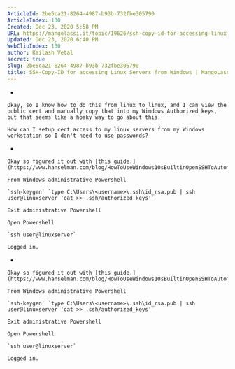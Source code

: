 ```yaml
---
ArticleId: 2be5ca21-8264-4987-b93b-732fbe305790
ArticleIndex: 130
Created: Dec 23, 2020 5:58 PM
URL: https://mangolassi.it/topic/19626/ssh-copy-id-for-accessing-linux-servers-from-windows
Updated: Dec 23, 2020 6:40 PM
WebClipIndex: 130
author: Kailash Vetal
secret: true
slug: 2be5ca21-8264-4987-b93b-732fbe305790
title: SSH-Copy-ID for accessing Linux Servers from Windows | MangoLassi
---
```

- 

    Okay, so I know how to do this from linux to linux, and I can view the public cert and manually copy that into my Windows Authorized keys, but that seems like a hoaky way to go about this.

    How can I setup cert access to my linux servers from my Windows workstation so I don't need to use passwords?

- 

    Okay so figured it out with [this guide.](https://www.hanselman.com/blog/HowToUseWindows10sBuiltinOpenSSHToAutomaticallySSHIntoARemoteLinuxMachine.aspx)

    From Windows administrative Powershell

    `ssh-keygen` `type C:\Users\<username>\.ssh\id_rsa.pub | ssh user@linuxserver 'cat >> .ssh/authorized_keys'`

    Exit administrative Powershell

    Open Powershell

    `ssh user@linuxserver`

    Logged in.

- 

    Okay so figured it out with [this guide.](https://www.hanselman.com/blog/HowToUseWindows10sBuiltinOpenSSHToAutomaticallySSHIntoARemoteLinuxMachine.aspx)

    From Windows administrative Powershell

    `ssh-keygen` `type C:\Users\<username>\.ssh\id_rsa.pub | ssh user@linuxserver 'cat >> .ssh/authorized_keys'`

    Exit administrative Powershell

    Open Powershell

    `ssh user@linuxserver`

    Logged in.
